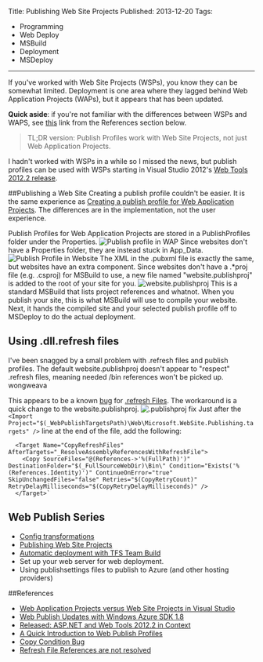 Title: Publishing Web Site Projects
Published: 2013-12-20
Tags: 
 - Programming
 - Web Deploy
 - MSBuild
 - Deployment
 - MSDeploy
---
If you've worked with Web Site Projects (WSPs), you know they can be somewhat limited. Deployment is one area where they lagged behind Web Application Projects (WAPs), but it appears that has been updated. 

**Quick aside**: if you're not familiar with the differences between WSPs and WAPS, see [this][WAPvsWSP] link from the References section below.

> TL;DR version: Publish Profiles work with Web Site Projects, not just Web Application Projects.

I hadn't worked with WSPs in a while so I missed the news, but publish profiles can be used with WSPs starting in Visual Studio 2012's [Web Tools 2012.2 release][WebTools1012.2].

##Publishing a Web Site
Creating a publish profile couldn't be easier. It is the same experience as [Creating a publish profile for Web Application Projects][PublishProfile]. The differences are in the implementation, not the user experience.

Publish Profiles for Web Application Projects are stored in a PublishProfiles folder under the Properties. 
![Publish profile in WAP](/content/images/2013/Dec/ProjectChanges.PNG)
Since websites don't have a Properties folder, they are instead stuck in App_Data.
![Publish Profile in Website](/content/images/2014/Feb/websitepublishprofile.PNG)
The XML in the .pubxml file is exactly the same, but websites have an extra component. Since websites don't have a .*proj file (e.g. .csproj) for MSBuild to use, a new file named "website.publishproj" is added to the root of your site for you.
![website.publishproj](/content/images/2014/Feb/website_publishproj.png)
This is a standard MSBuild that lists project references and whatnot.  When you publish your site, this is what MSBuild will use to compile your website. Next, it hands the compiled site and your selected publish profile off to MSDeploy to do the actual deployment.

## Using .dll.refresh files
I've been snagged by a small problem with .refresh files and publish profiles. The default website.publishproj doesn't appear to "respect" .refresh files, meaning needed /bin references won't be picked up. wongweava

This appears to be a known [bug][CopyConditionBug] for [.refresh Files][RefreshFile]. The workaround is a quick change to the website.publishproj.
![.publishproj fix](/content/images/2014/Feb/TargetFix.PNG)
Just after the `<Import Project="$(_WebPublishTargetsPath)\Web\Microsoft.WebSite.Publishing.targets" />` line at the end of the file, add the following:

      <Target Name="CopyRefreshFiles" AfterTargets="_ResolveAssemblyReferencesWithRefreshFile">
        <Copy SourceFiles="@(References->'%(FullPath)')" DestinationFolder="$(_FullSourceWebDir)\Bin\" Condition="Exists('%(References.Identity)')" ContinueOnError="true" SkipUnchangedFiles="false" Retries="$(CopyRetryCount)" RetryDelayMilliseconds="$(CopyRetryDelayMilliseconds)" />
      </Target>`

## Web Publish Series
+ [Config transformations](http://awaitwisdom.com/publish-profile-config-transform/) 
+ [Publishing Web Site Projects](http://awaitwisdom.com/publishing-website-projects)
+ [Automatic deployment with TFS Team Build](http://awaitwisdom.com/automatic-web-deployment-with-tfs-team-build)
+ Set up your web server for web deployment.
+ Using publishsettings files to publish to Azure (and other hosting providers)

##References
* [Web Application Projects versus Web Site Projects in Visual Studio][WAPvsWSP]
* [Web Publish Updates with Windows Azure SDK 1.8][AzureSdk]
* [Released: ASP.NET and Web Tools 2012.2 in Context][WebTools1012.2]
* [A Quick Introduction to Web Publish Profiles][PublishProfile]
* [Copy Condition Bug][CopyConditionBug]
* [Refresh File References are not resolved][RefreshFile]

[AzureSdk]:http://blogs.msdn.com/b/webdev/archive/2012/11/20/new-web-publish-updates.aspx "Web Publish Updates with Windows Azure SDK 1.8"
[WAPvsWSP]:http://msdn.microsoft.com/en-us/library/dd547590.aspx "Web Application Projects versus Web Site Projects in Visual Studio"
[WebTools1012.2]:http://www.hanselman.com/blog/ReleasedASPNETAndWebTools20122InContext.aspx
[PublishProfile]:awaitwisdom.com/intro-to-web-publish-profiles/
[CopyConditionBug]:http://social.msdn.microsoft.com/Forums/vstudio/en-US/37acf947-c598-4230-bb79-36ba7e45927d/microsoftwebsitepublishingtargets-resolveassemblyreferenceswithrefreshfile-copy-condition-bug?forum=msbuild
[RefreshFile]:https://connect.microsoft.com/VisualStudio/feedback/details/811149/refresh-file-references-are-not-resolved-when-publishing-a-web-site-project  
